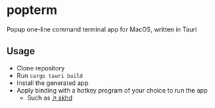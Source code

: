 # popterm

Popup one-line command terminal app for MacOS, written in Tauri

## Usage

- Clone repository
- Run `cargo tauri build`
- Install the generated app
- Apply binding with a hotkey program of your choice to run the app
  - Such as [&nearr;&nbsp;skhd](https://github.com/koekeishiya/skhd)
